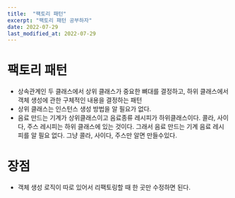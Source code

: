 ```yaml
---
title:  "팩토리 패턴"
excerpt: "팩토리 패턴 공부하자"
date: 2022-07-29
last_modified_at: 2022-07-29
---
```


# 팩토리 패턴
- 상속관계인 두 클래스에서 상위 클래스가 중요한 뼈대를 결정하고, 하위 클래스에서 객체 생성에 관한 구체적인 내용을 결정하는 패턴
- 상위 클래스는 인스턴스 생성 방법을 알 필요가 없다. 
- 음료 만드는 기계가 상위클래스이고 음료종류 레시피가 하위클래스이다. 콜라, 사이다, 주스 레시피는 하위 클래스에 있는 것이다. 그래서 음료 만드는 기계 음료 레시피를 알 필요 없다. 그냥 콜라, 사이다, 주스만 알면 만들수있다.

# 장점
- 객체 생성 로직이 따로 있어서 리팩토링할 때 한 곳만 수정하면 된다.
